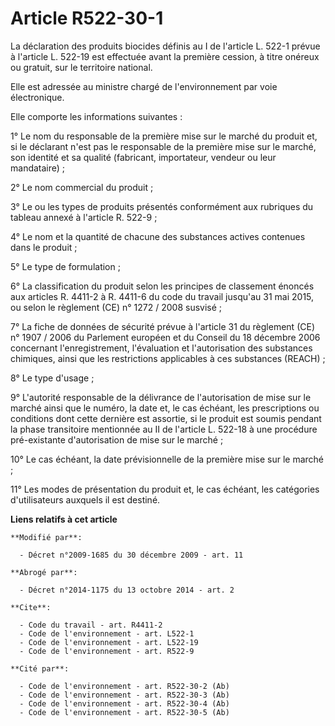 # Article R522-30-1

La déclaration des produits biocides définis au I de l'article L. 522-1 prévue à l'article L. 522-19 est effectuée avant la
première cession, à titre onéreux ou gratuit, sur le territoire national. 

Elle est adressée au ministre chargé de l'environnement par voie électronique. 

Elle comporte les informations suivantes : 

1° Le nom du responsable de la première mise sur le marché du produit et, si le déclarant n'est pas le responsable de la
première mise sur le marché, son identité et sa qualité (fabricant, importateur, vendeur ou leur mandataire) ; 

2° Le nom commercial du produit ; 

3° Le ou les types de produits présentés conformément aux rubriques du tableau annexé à l'article R. 522-9 ; 

4° Le nom et la quantité de chacune des substances actives contenues dans le produit ; 

5° Le type de formulation ; 

6° La classification du produit selon les principes de classement énoncés aux articles R. 4411-2 à R. 4411-6 du code du
travail jusqu'au 31 mai 2015, ou selon le règlement (CE) n° 1272 / 2008 susvisé ; 

7° La fiche de données de sécurité prévue à l'article 31 du règlement (CE) n° 1907 / 2006 du Parlement européen et du Conseil
du 18 décembre 2006 concernant l'enregistrement, l'évaluation et l'autorisation des substances chimiques, ainsi que les
restrictions applicables à ces substances (REACH) ; 

8° Le type d'usage ; 

9° L'autorité responsable de la délivrance de l'autorisation de mise sur le marché ainsi que le numéro, la date et, le cas
échéant, les prescriptions ou conditions dont cette dernière est assortie, si le produit est soumis pendant la phase
transitoire mentionnée au II de l'article L. 522-18 à une procédure pré-existante d'autorisation de mise sur le marché ; 

10° Le cas échéant, la date prévisionnelle de la première mise sur le marché ; 

11° Les modes de présentation du produit et, le cas échéant, les catégories d'utilisateurs auxquels il est destiné.

**Liens relatifs à cet article**

	**Modifié par**:

	  - Décret n°2009-1685 du 30 décembre 2009 - art. 11

	**Abrogé par**:

	  - Décret n°2014-1175 du 13 octobre 2014 - art. 2

	**Cite**:

	  - Code du travail - art. R4411-2
	  - Code de l'environnement - art. L522-1
	  - Code de l'environnement - art. L522-19
	  - Code de l'environnement - art. R522-9

	**Cité par**:

	  - Code de l'environnement - art. R522-30-2 (Ab)
	  - Code de l'environnement - art. R522-30-3 (Ab)
	  - Code de l'environnement - art. R522-30-4 (Ab)
	  - Code de l'environnement - art. R522-30-5 (Ab)
